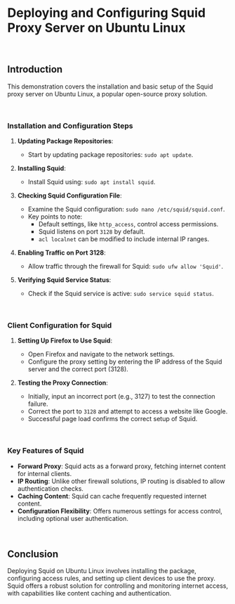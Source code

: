 # Deploying and Configuring Squid Proxy Server on Ubuntu Linux

<br>

## Introduction

This demonstration covers the installation and basic setup of the Squid proxy server on Ubuntu Linux, a popular open-source proxy solution.

<br>

### Installation and Configuration Steps

1. **Updating Package Repositories**:
   - Start by updating package repositories: `sudo apt update`.

2. **Installing Squid**:
   - Install Squid using: `sudo apt install squid`.

3. **Checking Squid Configuration File**:
   - Examine the Squid configuration: `sudo nano /etc/squid/squid.conf`.
   - Key points to note:
     - Default settings, like `http_access`, control access permissions.
     - Squid listens on port `3128` by default.
     - `acl localnet` can be modified to include internal IP ranges.

4. **Enabling Traffic on Port 3128**:
   - Allow traffic through the firewall for Squid: `sudo ufw allow 'Squid'`.

5. **Verifying Squid Service Status**:
   - Check if the Squid service is active: `sudo service squid status`.

<br>

### Client Configuration for Squid

1. **Setting Up Firefox to Use Squid**:
   - Open Firefox and navigate to the network settings.
   - Configure the proxy setting by entering the IP address of the Squid server and the correct port (3128).

2. **Testing the Proxy Connection**:
   - Initially, input an incorrect port (e.g., 3127) to test the connection failure.
   - Correct the port to `3128` and attempt to access a website like Google.
   - Successful page load confirms the correct setup of Squid.

<br>

### Key Features of Squid

- **Forward Proxy**: Squid acts as a forward proxy, fetching internet content for internal clients.
- **IP Routing**: Unlike other firewall solutions, IP routing is disabled to allow authentication checks.
- **Caching Content**: Squid can cache frequently requested internet content.
- **Configuration Flexibility**: Offers numerous settings for access control, including optional user authentication.

<br>

## Conclusion

Deploying Squid on Ubuntu Linux involves installing the package, configuring access rules, and setting up client devices to use the proxy. Squid offers a robust solution for controlling and monitoring internet access, with capabilities like content caching and authentication.
